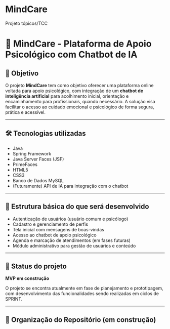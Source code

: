 # MindCare
Projeto tópicos/TCC
# 🧠 MindCare - Plataforma de Apoio Psicológico com Chatbot de IA

## 📝 Objetivo

O projeto **MindCare** tem como objetivo oferecer uma plataforma online voltada para apoio psicológico, com integração de um **chatbot de inteligência artificial** para acolhimento inicial, orientação e encaminhamento para profissionais, quando necessário. A solução visa facilitar o acesso ao cuidado emocional e psicológico de forma segura, prática e acessível.

---

## 🛠 Tecnologias utilizadas

- Java
- Spring Framework
- Java Server Faces (JSF)
- PrimeFaces
- HTML5
- CSS3
- Banco de Dados MySQL
- (Futuramente) API de IA para integração com o chatbot

---

## 🧩 Estrutura básica do que será desenvolvido

- Autenticação de usuários (usuário comum e psicólogo)
- Cadastro e gerenciamento de perfis
- Tela inicial com mensagens de boas-vindas
- Acesso ao chatbot de apoio psicológico
- Agenda e marcação de atendimentos (em fases futuras)
- Módulo administrativo para gestão de usuários e conteúdo

---

## 🚧 Status do projeto

**MVP em construção**

O projeto se encontra atualmente em fase de planejamento e prototipagem, com desenvolvimento das funcionalidades sendo realizadas em ciclos de SPRINT.

---

## 📁 Organização do Repositório (em construção)

